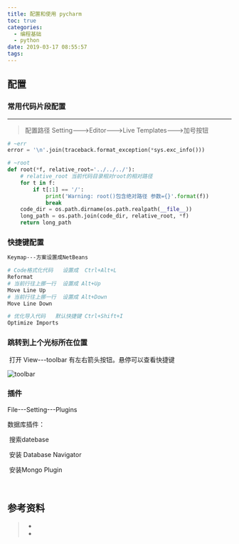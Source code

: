 ```yaml
---
title: 配置和使用 pycharm
toc: true
categories:
  - 编程基础
  - python
date: 2019-03-17 08:55:57
tags:
---
```




## 配置

### 常用代码片段配置

****

>  配置路径   Setting--->Editor--->Live Templates--->加号按钮

```python
# ~err
error = '\n'.join(traceback.format_exception(*sys.exc_info()))

# ~root
def root(*f, relative_root='../../../'):
    # relative_root 当前代码目录相对root的相对路径
    for t in f:
        if t[:1] == '/':
            print('Warning: root()包含绝对路径 参数={}'.format(f))
            break
    code_dir = os.path.dirname(os.path.realpath(__file__))
    long_path = os.path.join(code_dir, relative_root, *f)
    return long_path
```

### 快捷键配置

```bash
Keymap---方案设置成NetBeans

# Code格式化代码   设置成  Ctrl+Alt+L
Reformat
# 当前行往上挪一行  设置成 Alt+Up
Move Line Up
# 当前行往上挪一行  设置成 Alt+Down
Move Line Down

# 优化导入代码   默认快捷键 Ctrl+Shift+I
Optimize Imports

```

### 跳转到上个光标所在位置

​	打开 View---toolbar   有左右箭头按钮。悬停可以查看快捷键

![toolbar](/home/fish/.config/Typora/typora-user-images/1553590786370.png)

### 插件

File---Setting---Plugins

数据库插件：

​	搜索datebase

​		安装 Database Navigator

​		安装Mongo Plugin

​	



## 参考资料

> - []()
> - []()
